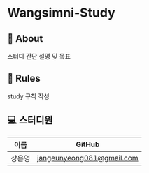 # Wangsimni-Study

## 📑 About
스터디 간단 설명 및 목표

## 📌 Rules
study 규칙 작성

## 💻 스터디원
| 이름     | GitHub |
|:---:|:---:|
| 장은영 | jangeunyeong081@gmail.com |
